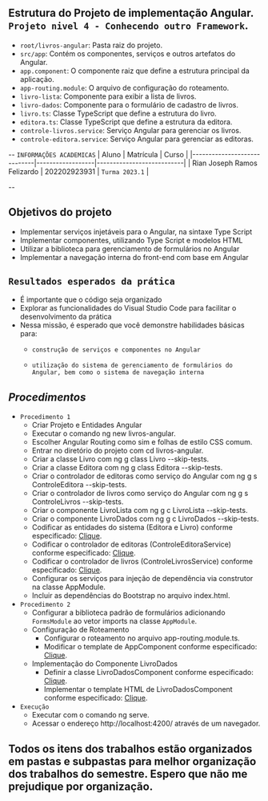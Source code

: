## Estrutura do Projeto de implementação Angular. `Projeto nivel 4 - Conhecendo outro Framework`. 
- `root/livros-angular`: Pasta raiz do projeto.
- `src/app`: Contém os componentes, serviços e outros artefatos do Angular.
- `app.component`: O componente raiz que define a estrutura principal da aplicação.
- `app-routing.module`: O arquivo de configuração do roteamento.
- `livro-lista`: Componente para exibir a lista de livros.
- `livro-dados`: Componente para o formulário de cadastro de livros.
- `livro.ts`: Classe TypeScript que define a estrutura do livro.
- `editora.ts`: Classe TypeScript que define a estrutura da editora.
- `controle-livros.service`: Serviço Angular para gerenciar os livros.
- `controle-editora.service`: Serviço Angular para gerenciar as editoras.

--
                            `INFORMAÇÕES ACADEMICAS`
|            Aluno            |     Matrícula    |          Curso            |
|-----------------------------|------------------|---------------------------|
| Rian Joseph Ramos Felizardo | 202202923931     |       `Turma 2023.1`      |

--

## Objetivos do projeto
- Implementar serviços injetáveis para o Angular, na sintaxe Type Script
- Implementar componentes, utilizando Type Script e modelos HTML
- Utilizar a biblioteca para gerenciamento de formulários no Angular
- Implementar a navegação interna do front-end com base em Angular


## `Resultados esperados da prática`

- É importante que o código seja organizado
- Explorar as funcionalidades do Visual Studio Code para facilitar o desenvolvimento da prática
- Nessa missão, é esperado que você demonstre habilidades básicas para:
    - `construção de serviços e componentes no Angular`

    - `utilização do sistema de gerenciamento de formulários do Angular, bem como o sistema de navegação interna`

## *Procedimentos*
- `Procedimento 1`
  - Criar Projeto e Entidades Angular
  - Executar o comando ng new livros-angular.
  - Escolher Angular Routing como sim e folhas de estilo CSS comum.
  - Entrar no diretório do projeto com cd livros-angular.
  - Criar a classe Livro com ng g class Livro --skip-tests.
  - Criar a classe Editora com ng g class Editora --skip-tests.
  - Criar o controlador de editoras como serviço do Angular com ng g s ControleEditora --skip-tests.
  - Criar o controlador de livros como serviço do Angular com ng g s ControleLivros --skip-tests.
  - Criar o componente LivroLista com ng g c LivroLista --skip-tests.
  - Criar o componente LivroDados com ng g c LivroDados --skip-tests.
  - Codificar as entidades do sistema (Editora e Livro) conforme especificado: [Clique](https://sway.cloud.microsoft/s/FsURgWIC7pni5Tll/embed).
  - Codificar o controlador de editoras (ControleEditoraService) conforme especificado: [Clique](https://sway.cloud.microsoft/s/FsURgWIC7pni5Tll/embed).
  - Codificar o controlador de livros (ControleLivrosService) conforme especificado: [Clique](https://sway.cloud.microsoft/s/FsURgWIC7pni5Tll/embed).
  - Configurar os serviços para injeção de dependência via construtor na classe AppModule.
  - Incluir as dependências do Bootstrap no arquivo index.html.
- `Procedimento 2`
  - Configurar a biblioteca padrão de formulários adicionando `FormsModule` ao vetor imports na classe `AppModule`.
  - Configuração de Roteamento
      - Configurar o roteamento no arquivo app-routing.module.ts.
      - Modificar o template de AppComponent conforme especificado: [Clique](https://sway.cloud.microsoft/s/FsURgWIC7pni5Tll/embed).
  - Implementação do Componente LivroDados
      - Definir a classe LivroDadosComponent conforme especificado: [Clique](https://sway.cloud.microsoft/s/FsURgWIC7pni5Tll/embed).
      - Implementar o template HTML de LivroDadosComponent conforme especificado: [Clique](https://sway.cloud.microsoft/s/FsURgWIC7pni5Tll/embed).
- `Execução`
  - Executar com o comando ng serve.
  - Acessar o endereço http://localhost:4200/ através de um navegador.

## Todos os itens dos trabalhos estão organizados em pastas e subpastas para melhor organização dos trabalhos do semestre. Espero que não me prejudique por organização.
